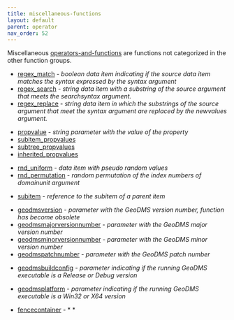 ```yaml
---
title: miscellaneous-functions
layout: default
parent: operator
nav_order: 52
---
```

Miscellaneous [operators-and-functions](operators-and-functions) are functions not categorized in the other function groups.

- [regex_match](regex_match) - *boolean data item indicating if the source data item matches the syntax expressed by the syntax argument*
- [regex_search](regex_search) - *string data item with a substring of the source argument that meets the searchsyntax argument.*
- [regex_replace](regex_replace) - *string data item in which the substrings of the source argument that meet the syntax argument are replaced by the newvalues argument.*

<!-- -->

- [propvalue](propvalue) - *string parameter with the value of the property*
- [subitem_propvalues](subitem_propvalues)
- [subtree_propvalues](subtree_propvalues)
- [inherited_propvalues](inherited_propvalues)

<!-- -->

- [rnd_uniform](rnd_uniform) - *data item with pseudo random values*
- [rnd_permutation](rnd_permutation) - *random permutation of the index numbers of domainunit argument*

<!-- -->

- [subitem](subitem) - *reference to the subitem of a parent item*

<!-- -->

- [geodmsversion](geodmsversion) - *parameter with the GeoDMS version number, function has become obsolete*
- [geodmsmajorversionnumber](geodmsmajorversionnumber) - *parameter with the GeoDMS major version number*
- [geodmsminorversionnumber](geodmsminorversionnumber) - *parameter with the GeoDMS minor version number*
- [geodmspatchnumber](geodmspatchnumber) - *parameter with the GeoDMS patch number*

<!-- -->


- [geodmsbuildconfig](geodmsbuildconfig) - *parameter indicating if the running GeoDMS executable is a Release or Debug version*
- [geodmsplatform](geodmsplatform) - *parameter indicating if the running GeoDMS executable is a Win32 or X64 version*

- [fencecontainer](fencecontainer) - * *